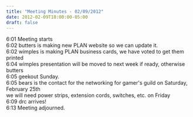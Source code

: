 ```yaml
---
title: "Meeting Minutes - 02/09/2012"
date: 2012-02-09T18:00:00-05:00
draft: false
---
```


6:01  Meeting starts<br />
6:02  butters is making new PLAN website so we can update it.<br />
6:02  wimples is making PLAN business cards, we have voted to get them printed<br />
6:04  wimples presentation will be moved to next week if ready, otherwise butters<br />
6:05  geekout Sunday.<br />
6:05  bears is the contact for the networking for gamer's guild on Saturday, February 25th<br />
      we will need power strips, extension cords, switches, etc. on Friday<br />
6:09  drc arrives!<br />
6:13  Meeting adjourned.